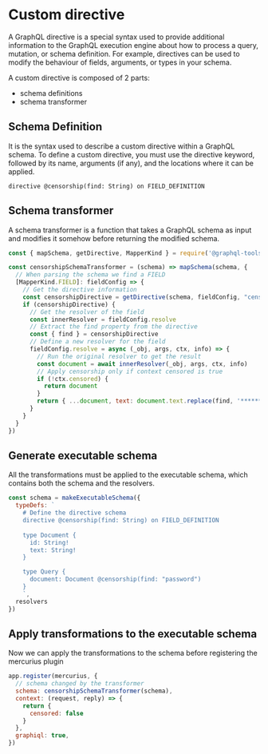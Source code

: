 # Custom directive
A GraphQL directive is a special syntax used to provide additional information to the GraphQL execution engine about how to process a query, mutation, or schema definition. For example, directives can be used to modify the behaviour of fields, arguments, or types in your schema. 

A custom directive is composed of 2 parts:
- schema definitions
- schema transformer

## Schema Definition
It is the syntax used to describe a custom directive within a GraphQL schema.
To define a custom directive, you must use the directive keyword, followed by its name, arguments (if any), and the locations where it can be applied. 

```
directive @censorship(find: String) on FIELD_DEFINITION
```

## Schema transformer

A schema transformer is a function that takes a GraphQL schema as input and modifies it somehow before returning the modified schema. 

```js
const { mapSchema, getDirective, MapperKind } = require('@graphql-tools/utils')

const censorshipSchemaTransformer = (schema) => mapSchema(schema, {
  // When parsing the schema we find a FIELD
  [MapperKind.FIELD]: fieldConfig => {
    // Get the directive information
    const censorshipDirective = getDirective(schema, fieldConfig, "censorship")?.[0]
    if (censorshipDirective) {
      // Get the resolver of the field
      const innerResolver = fieldConfig.resolve
      // Extract the find property from the directive
      const { find } = censorshipDirective
      // Define a new resolver for the field
      fieldConfig.resolve = async (_obj, args, ctx, info) => {
        // Run the original resolver to get the result
        const document = await innerResolver(_obj, args, ctx, info)
        // Apply censorship only if context censored is true
        if (!ctx.censored) {
          return document
        }
        return { ...document, text: document.text.replace(find, '**********') }
      }
    }
  }
})
```

## Generate executable schema
All the transformations must be applied to the executable schema, which contains both the schema and the resolvers.

```js
const schema = makeExecutableSchema({
  typeDefs: `
    # Define the directive schema
    directive @censorship(find: String) on FIELD_DEFINITION
    
    type Document {
      id: String!
      text: String! 
    }

    type Query {
      document: Document @censorship(find: "password")
    }
    `,
  resolvers
})
```

## Apply transformations to the executable schema

Now we can apply the transformations to the schema before registering the mercurius plugin

```js
app.register(mercurius, {
  // schema changed by the transformer
  schema: censorshipSchemaTransformer(schema),
  context: (request, reply) => {
    return {
      censored: false
    }
  },
  graphiql: true,
})
```